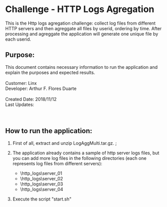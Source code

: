# Challenge - HTTP Logs Agregation
This is the Http logs agregation challenge: collect log files from different HTTP servers and then agreggate all files by userid, ordering by time. After processing and agreggate the application will generate one unique file by each userid.

## Purpose: 
This document contains necessary information to run the application and explain the purposes and expected results.<br />
<br />
Customer: Linx <br />
Developer: Arthur F. Flores Duarte <br />
<br />
Created Date: 2018/11/12 <br />
Last Updates:  <br />
<br /><br />

## How to run the application:
  1. First of all, extract and unzip LogAggMulti.tar.gz. ;<br />
  
  2. The application already contains a sample of http server logs files, but you can add more log files in the following directories (each one represents log files from different servers):<br />
      *  \http_logs\server_01<br />
      *  \http_logs\server_02<br />
      *  \http_logs\server_03<br />
      *  \http_logs\server_04<br />
  
  3. Execute the script "start.sh" <br />
  

<br /><br />
